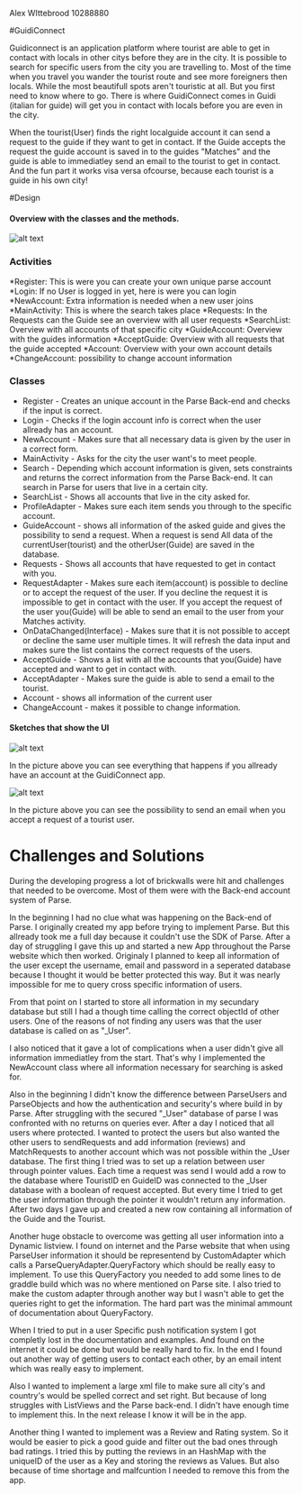 
Alex WIttebrood 10288880

#GuidiConnect

Guidiconnect is an application platform where tourist are able to get in contact with locals in other citys before they are in the city. It is possible to search for specific users from the city you are travelling to. 
Most of the time when you travel you wander the tourist route and see more foreigners then locals. While the most beautifull spots aren't touristic at all. But you first need to know where to go. There is where GuidiConnect comes in Guidi (italian for guide) will get you in contact with locals before you are even in the city.

When the tourist(User) finds the right localguide account it can send a request to the  guide if they want to get in contact. If the Guide accepts the request the guide account is saved in to the guides "Matches" and the guide is able to immediatley send an email to the tourist to get in contact.
And the fun part it works visa versa ofcourse, because each tourist is a guide in his own city!

#Design

#### Overview with the classes and the methods. 


![alt text](https://github.com/alexwit/project-guiri/blob/master/doc/newClassOverview%20(1).JPG "New Class Overview")

### Activities
*Register: This is were you can create your own unique parse account
*Login: If no User is logged in yet, here is were you can login
*NewAccount: Extra information is needed when a new user joins
*MainActivity: This is where the search takes place
*Requests: In the Requests can the Guide see an overview with all user requests 
*SearchList: Overview with all accounts of that specific city 
*GuideAccount: Overview with the guides information
*AcceptGuide: Overview with all requests that the guide accepted
*Account: Overview with your own account details
*ChangeAccount: possibility to change account information

### Classes
* Register - Creates an unique account in the Parse Back-end and checks if the input is correct.
* Login - Checks if the login account info is correct when the user allready has an account.
* NewAccount - Makes sure that all necessary data is given by the user in a correct form.
* MainActivity - Asks for the city the user want's to meet people.
* Search - Depending which account information is given, sets constraints and returns the correct information from the Parse Back-end. It can search in Parse for users that live in a certain city.
* SearchList - Shows all accounts that live in the city asked for.
* ProfileAdapter - Makes sure each item sends you through to the specific account.
* GuideAccount - shows all information of the asked guide and gives the possibility to send a request. When a request is send All data of the currentUser(tourist) and the otherUser(Guide) are saved in the database.
* Requests - Shows all accounts that have requested to get in contact with you.
* RequestAdapter - Makes sure each item(account) is possible to decline or to accept the request of the user. If you decline the request it is impossible to get in contact with the user. If you accept the request of the user you(Guide) will be able to send an email to the user from your Matches activity.
* OnDataChanged(Interface) - Makes sure that it is not possible to accept or decline the same user multiple times. It will refresh the data input and makes sure the list contains the correct requests of the users.
* AcceptGuide - Shows a list with all the accounts that you(Guide) have accepted and want to get in contact with.
* AcceptAdapter - Makes sure the guide is able to send a email to the tourist.
* Account - shows all information of the current user
* ChangeAccount - makes it possible to change information.
 

#### Sketches that show the UI 

![alt text](https://github.com/alexwit/project-guiri/blob/master/doc/Overzichtscreens.jpg "Overview Start screens")

In the picture above you can see everything that happens if you allready have an account at the GuidiConnect app.

![alt text](https://github.com/alexwit/project-guiri/blob/master/doc/overzichtrequestmatches.JPG "Request and matches screens")

In the picture above you can see the possibility to send an email when you accept a request of a tourist user.


# Challenges and Solutions

During the developing progress a lot of brickwalls were hit and challenges that needed to be overcome. Most of them were with the Back-end account system of Parse. 

In the beginning I had no clue what was happening on the Back-end of Parse.
I originally created my app before trying to implement Parse. But this allready took me a full day because it couldn't use the SDK of Parse. After a day of struggling I gave this up and started a new App throughout the Parse website which then worked. Originaly I planned to keep all information of the user except the username, email and password in a seperated database because I thought it would be better protected this way. But it was nearly impossible for me to query cross specific information of users. 

From that point on I started to store all information in my secundary database but still I had a though time calling the correct objectId of other users. One of the reasons of not finding any users was that the user database is called on as "_User". 

I also noticed that it gave a lot of complications when a user didn't give all information immediatley from the start. That's why I implemented the NewAccount class where all information necessary for searching is asked for. 

Also in the beginning I didn't know the difference between ParseUsers and ParseObjects and how the authentication and security's where build in by Parse. After struggling with the secured "_User" database of parse I was confronted with no returns on queries ever. After a day I noticed that all users where protected. I wanted to protect the users but also wanted the other users to sendRequests and add information (reviews) and MatchRequests to another account which was not possible within the _User database. The first thing I tried was to set up a relation between user through pointer values. Each time a request was send I would add a row to the database where TouristID en GuideID was connected to the _User database with a boolean of request accepted. But every time I tried to get the user information through the pointer it wouldn't return any information. After two days I gave up and created a new row containing all information of the Guide and the Tourist.  


Another huge obstacle to overcome was getting all user information into a Dynamic listview. I found on internet and the Parse website that when using ParseUser information it should be representend by CustomAdapter which calls a ParseQueryAdapter.QueryFactory which should be really easy to implement. To use this QueryFactory you needed to add some lines to de graddle build which was no where mentioned on Parse site. I also tried to make the custom adapter through another way but I wasn't able to get the queries right to get the information. The hard part was the minimal ammount of documentation about QueryFactory. 

When I tried to put in a user Specific push notification system I got completly lost in the documentation and examples. And found on the internet it could be done but would be really hard to fix. In the end I found out another way of getting users to contact each other, by an email intent which was really easy to implement. 

Also I wanted to implement a large xml file to make sure all city's and country's would be spelled correct and set right. But because of long struggles with ListViews and the Parse back-end. I didn't have enough time to implement this. In the next release I know it will be in the app.

Another thing I wanted to implement was a Review and Rating system. So it would be easier to pick a good guide and filter out the bad ones through bad ratings. I tried this by putting the reviews in an HashMap with the uniqueID of the user as a Key and storing the reviews as Values. But also because of time shortage and malfcuntion I needed to remove this from the app. 







